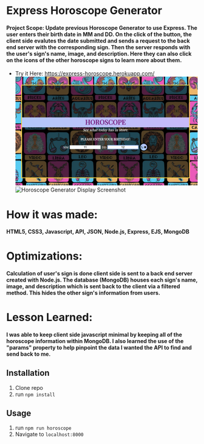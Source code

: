 # Express Horoscope Generator

#### Project Scope: Update previous Horoscope Generator to use Express. The user enters their birth date in MM and DD. On the click of the button, the client side evalutes the date submitted and sends a request to the back end server with the corresponding sign. Then the server responds with the user's sign's name, image, and description. Here they can also click on the icons of the other horoscope signs to learn more about them.

- Try it Here: https://express-horoscope.herokuapp.com/
![Horoscope Generator Home Screenshot](/horoMain.png)
![Horoscope Generator Display Screenshot](/horoDisplay.png)

# How it was made:
#### HTML5, CSS3, Javascript, API, JSON, Node.js, Express, EJS, MongoDB

# Optimizations:
#### Calculation of user's sign is done client side is sent to a back end server created with Node.js. The database (MongoDB) houses each sign's name, image, and description which is sent back to the client via a filtered method. This hides the other sign's information from users.

# Lesson Learned:
#### I was able to keep client side javascript minimal by keeping all of the horoscope information within MongoDB. I also learned the use of the "params" property to help pinpoint the data I wanted the API to find and send back to me.

## Installation

1. Clone repo
2. run `npm install`

## Usage

1. run `npm run horoscope`
2. Navigate to `localhost:8000`
